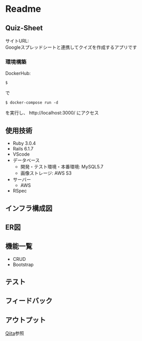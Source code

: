 # Readme

## Quiz-Sheet
サイトURL: <br>
Googleスプレッドシートと連携してクイズを作成するアプリです

### 環境構築
DockerHub: <br>
```
$ 
```
で

```
$ docker-compose run -d
```
を実行し、 http://localhost:3000/ にアクセス


## 使用技術
+ Ruby 3.0.4
+ Rails 6.1.7
+ VScode
+ データベース
  + 開発・テスト環境・本番環境: MySQL5.7
  + 画像ストレージ: AWS S3
+ サーバー
  + AWS
+ RSpec

## インフラ構成図


## ER図


## 機能一覧
+ CRUD
+ Bootstrap


## テスト


## フィードバック


## アウトプット
[Qiita](https://qiita.com/ysk91_engineer)参照

